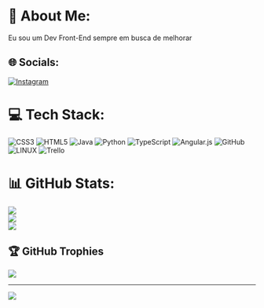 # 💫 About Me:
Eu sou um Dev Front-End sempre em busca de melhorar


## 🌐 Socials:
[![Instagram](https://img.shields.io/badge/Instagram-%23E4405F.svg?logo=Instagram&logoColor=white)](https://instagram.com/@lcs_moreira127) 

# 💻 Tech Stack:
![CSS3](https://img.shields.io/badge/css3-%231572B6.svg?style=for-the-badge&logo=css3&logoColor=white) ![HTML5](https://img.shields.io/badge/html5-%23E34F26.svg?style=for-the-badge&logo=html5&logoColor=white) ![Java](https://img.shields.io/badge/java-%23ED8B00.svg?style=for-the-badge&logo=java&logoColor=white) ![Python](https://img.shields.io/badge/python-3670A0?style=for-the-badge&logo=python&logoColor=ffdd54) ![TypeScript](https://img.shields.io/badge/typescript-%23007ACC.svg?style=for-the-badge&logo=typescript&logoColor=white) ![Angular.js](https://img.shields.io/badge/angular.js-%23E23237.svg?style=for-the-badge&logo=angularjs&logoColor=white) ![GitHub](https://img.shields.io/badge/GitHub-%23121011.svg?style=for-the-badge&logo=github&logoColor=white) ![LINUX](https://img.shields.io/badge/Linux-FCC624?style=for-the-badge&logo=linux&logoColor=black) ![Trello](https://img.shields.io/badge/Trello-%23026AA7.svg?style=for-the-badge&logo=Trello&logoColor=white)
# 📊 GitHub Stats:
![](https://github-readme-stats.vercel.app/api?username=LucasMoreiraDK&theme=dark&hide_border=false&include_all_commits=true&count_private=false)<br/>
![](https://github-readme-streak-stats.herokuapp.com/?user=LucasMoreiraDK&theme=dark&hide_border=false)<br/>
![](https://github-readme-stats.vercel.app/api/top-langs/?username=LucasMoreiraDK&theme=dark&hide_border=false&include_all_commits=true&count_private=false&layout=compact)

## 🏆 GitHub Trophies
![](https://github-profile-trophy.vercel.app/?username=LucasMoreiraDK&theme=dracula&no-frame=false&no-bg=true&margin-w=4)

---
[![](https://visitcount.itsvg.in/api?id=LucasMoreiraDK&icon=0&color=0)](https://visitcount.itsvg.in)

<!-- Proudly created with GPRM ( https://gprm.itsvg.in ) -->